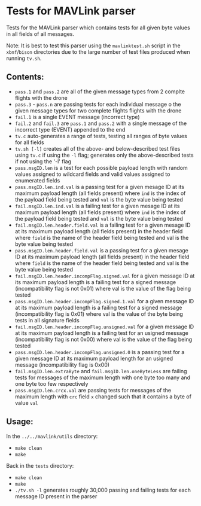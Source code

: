 # Tests for MAVLink parser

Tests for the MAVLink parser which contains tests for all given byte values in all fields of all messages.

Note: It is best to test this parser using the `mavlinktest.sh` script in the `xbnf`/`bison` directories due to the large number of test files produced when running `tv.sh`.

## Contents:

* `pass.1` and `pass.2` are all of the given message types from 2 complte flights with the drone
* `pass.3` - `pass.n` are passing tests for each individual message o the given message types for two complete flights flights with the drone
* `fail.1` is a single EVENT message (incorrect type)
* `fail.2` and `fail.3` are `pass.1` and `pass.2` with a single message of the incorrect type (EVENT) appended to the end
* `tv.c` auto-generates a range of tests, testing all ranges of byte values for all fields
* `tv.sh [-l]` creates all of the above- and below-described test files using `tv.c` if using the `-l` flag; generates only the above-described tests if not using the '-l' flag
* `pass.msgID.len` is a test for each possible payload length with random values assigned to wildcard fields and valid values assigned to enumerated fields 
* `pass.msgID.len.ind.val` is a passing test for a given mesage ID at its maximum payload length (all fields present) where `ind` is the index of the payload field being tested and `val` is the byte value being tested
* `fail.msgID.len.ind.val` is a failing test for a given mesage ID at its maximum payload length (all fields present) where `ind` is the index of the payload field being tested and `val` is the byte value being tested
* `fail.msgID.len.header.field.val` is a failing test for a given mesage ID at its maximum payload length (all fields present) in the header field where `field` is the name of the header field being tested and val is the byte value being tested
* `pass.msgID.len.header.field.val` is a passing test for a given mesage ID at its maximum payload length (all fields present) in the header field where `field` is the name of the header field being tested and val is the byte value being tested
* `fail.msgID.len.header.incompFlag.signed.val` for a given message ID at its maximum payload length is a failing test for a signed message (incompatibility flag is not 0x01) where val is the value of the flag being tested
* `pass.msgID.len.header.incompFlag.signed.1.val` for a given message ID at its maximum payload length is a failing test for a signed message (incompatibility flag is 0x01) where val is the value of the byte being tests in all signature fields
* `fail.msgID.len.header.incompFlag.unsigned.val` for a given message ID at its maximum payload length is a failing test for an usigned message (incompatibility flag is not 0x00) where val is the value of the flag being tested
* `pass.msgID.len.header.incompFlag.unsigned.0` is a passing test for a given message ID at its maximum payload length for an usigned message (incompatibility flag is 0x00)
* `fail.msgID.len.extraByte` and `fail.msgID.len.oneByteLess` are failing tests for messages of the maximum length with one byte too many and one byte too few respectively
* `pass.msgID.len.crcx.val` are passing tests for messages of the maximum length with `crc` field `x` changed such that it contains a byte of value `val` 

## Usage:

In the `../../mavlink/utils` directory:
* `make clean`
* `make`

Back in the `tests` directory:
* `make clean`
* `make`
* `./tv.sh -l` generates roughly 30,000 passing and failing tests for each message ID present in the parser
